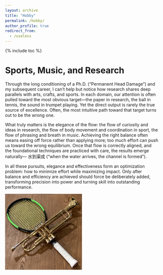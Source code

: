 ```yaml
---
layout: archive
title: "Hobby"
permalink: /hobby/
author_profile: true
redirect_from:
  - /useless
---
```


{% include toc %}

Sports, Music, and Research
======
Through the long conditioning of a Ph.D. (“Permanent Head Damage”) and my subsequent career, 
I can’t help but notice how research shares deep parallels with arts, crafts, and sports. 
In each domain, our attention is often pulled toward the most obvious target—the paper in research, 
the ball in tennis, the sound in trumpet playing. Yet the direct output is rarely the true source of excellence. 
Often, the most intuitive path toward that target turns out to be the wrong one.

What truly matters is the elegance of the flow: the flow of curiosity and ideas in research, 
the flow of body movement and coordination in sport, the flow of phrasing and breath in music. 
Achieving the right balance often means easing off force rather than applying more; 
too much effort can push us toward the wrong equilibrium. Once that flow is correctly aligned, 
and the foundational techniques are practiced with care, the results emerge naturally—
水到渠成 (“when the water arrives, the channel is formed”).

In all these pursuits, elegance and effectiveness form an optimization problem: 
how to minimize effort while maximizing impact. Only after balance and efficiency are achieved should force be deliberately added, 
transforming precision into power and turning skill into outstanding performance.

<img src="/images/hobbies.jpg" width="50%">
